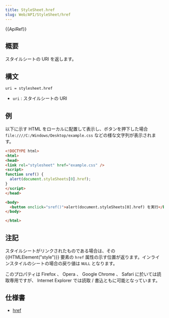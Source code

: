 ```yaml
---
title: StyleSheet.href
slug: Web/API/StyleSheet/href
---
```

{{ApiRef}}

## 概要

スタイルシートの URI を返します。

## 構文

```
uri = stylesheet.href
```

- `uri` : スタイルシートの URI

## 例

以下に示す HTML をローカルに配置して表示し、ボタンを押下した場合 `file:////C:/Windows/Desktop/example.css` などの様な文字列が表示されます。

```html
<!DOCTYPE html>
<html>
<head>
<link rel="stylesheet" href="example.css" />
<script>
function sref() {
  alert(document.styleSheets[0].href);
}
</script>
</head>

<body>
  <button onclick="sref()">alert(document.styleSheets[0].href) を実行</button>
</body>

</html>
```

## 注記

スタイルシートがリンクされたものである場合は、その {{HTMLElement("style")}} 要素の `href` 属性の示す位置が返ります。インラインスタイルのシートの場合の戻り値は `NULL` となります。

このプロパティは Firefox 、 Opera 、 Google Chrome 、 Safari に於いては読取専用ですが、 Internet Explorer では読取 / 書込ともに可能となっています。

## 仕様書

- [href](http://www.w3.org/TR/2000/REC-DOM-Level-2-Style-20001113/stylesheets.html#StyleSheets-StyleSheet-href)
